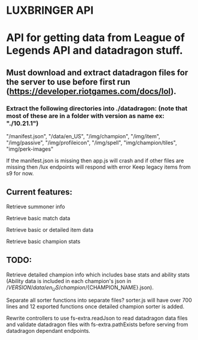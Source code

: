 # LUXBRINGER API

# API for getting data from League of Legends API and datadragon stuff.

## Must download and extract datadragon files for the server to use before first run (https://developer.riotgames.com/docs/lol).
### Extract the following directories into ./datadragon: (note that most of these are in a folder with version as name ex: "./10.21.1")
"/manifest.json", "/data/en_US", "/img/champion", "/img/item", "/img/passive",
"/img/profileicon", "/img/spell", "img/champion/tiles", "img/perk-images"

If the manifest.json is missing then app.js will crash and if other files are missing then /lux endpoints will respond with error
Keep legacy items from s9 for now.

## Current features:
Retrieve summoner info

Retrieve basic match data

Retrieve basic or detailed item data

Retrieve basic champion stats

## TODO:
Retrieve detailed champion info which includes base stats and ability stats (Ability data is included in each champion's json in /${VERSION}/data/en_US/champion/${CHAMPION_NAME}.json).

Separate all sorter functions into separate files? sorter.js will have over 700 lines and 12 exported functions once detailed champion sorter is added.

Rewrite controllers to use fs-extra.readJson to read datadragon data files and validate datadragon files with fs-extra.pathExists before serving from datadragon dependant endpoints.